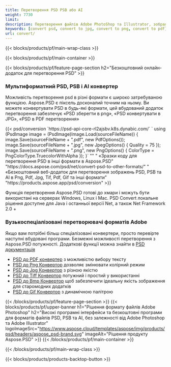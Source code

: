 ```yaml
---
title: Перетворення PSD PSB або AI
weight: 7730
limit: 
description: Перетворення файлів Adobe PhotoShop та Illustrator, зображення та інші формати
keywords: [convert psd, convert to jpg, convert to png, convert to pdf]
url: convert/
---
```


{{< blocks/products/pf/main-wrap-class >}}

{{< blocks/products/pf/main-container >}}

{{< blocks/products/pf/feature-page-section h2="Безкоштовний онлайн-додаток для перетворення PSD" >}}
<h3 class="headingpdleft">Мультиформатний PSD, PSB і AI конвертер</h3>
<p>Можливість перетворення psd в різні формати є широко затребуваною функцією. Aspose.PSD є піксель досконалий точним на ньому. Ви можете конвертувати PSD в будь-які формати, цей вбудований додаток перетворення забезпечує «PSD зберегти в png», «PSD конвертувати в JPG», «PSD в PDF перетворення»</p>
{{< psd/conversion `https://psd-api-core-rl2ajsbv.k8s.dynabic.com/` 
`    using (PsdImage image = (PsdImage)Image.Load(sourceFileName))
    {
        image.Save(sourceFileName + ".pdf", new PdfOptions());
        image.Save(sourceFileName + ".jpg",  new JpegOptions() { Quality = 75 });
        image.Save(sourceFileName + ".png",  new PngOptions() {  ColorType = PngColorType.TruecolorWithAlpha });
    }` 
"" "
«Зразки коду для перетворення PSD в інші формати в Aspose.PSD"  "https://docs.aspose.com/psd/net/convert-psd-to-other-formats/" "
«Безкоштовний веб-додаток для перетворення зображень PSD, PSB та AI в Png, Pdf, Jpg, Tif, Pdf, Gif та інші формати" "https://products.aspose.app/psd/conversion" >}}
<br />
<p>Функція перетворення Aspose.PSD готові до хмари і можуть бути використані на серверах Windows, Linux і Mac. PSD Convert локальне рішення доступне для Java і останньої версії Net, а також Net Framework 2.0 +</p>

<h3 class="headingpdleft">Вузькоспеціалізовані перетворювачі форматів Adobe</h3>
<p>Якщо вам потрібні більш спеціалізовані конвертери, просто перевірте наступні вбудовані програми. Безмежні можливості перетворення з Aspose.PSD потужності. Додаткові функції можна знайти в <a href="https://docs.aspose.com/psd/">PSD документація</a></p>
<ul>
<li><a href="to-pdf">PSD до PDF конвертер</a> з можливістю вибору тексту</li>
<li><a href="to-png">PSD до Png Конвертор</a> дозволяє змінювати колірний режим</li>
<li><a href="to-jpg">PSD до Jpg Конвертор</a> з різною якістю</li>
<li><a href="to-tiff">PSD до Tiff Конвертор</a> потужний і простий у використанні</li>
<li><a href="to-bmp">PSD до Bmp Конвертор</a> щоб забезпечити ідеальну якість зображення для старомодних додатків</li>
<li><a href="to-gif">PSD до Gif Конвертор</a> з динамічною палітрою</li>
</ul>

{{< /blocks/products/pf/feature-page-section >}}
{{< blocks/products/pf/upper-banner h1="Рішення формату файлів Adobe Photoshop" h2="Високі програмні інтерфейси та безкоштовні програми для форматів файлів PSD, PSB та AI, без залежності від Adobe Photoshop та Adobe Illustrator" logoImageSrc="https://www.aspose.cloud/templates/aspose/img/products/psd/headers/aspose_psd-brand.svg" imageAlt="Рішення продукту Aspose.PSD" >}}
{{< /blocks/products/pf/main-container >}}


{{< /blocks/products/pf/main-wrap-class >}}

{{< blocks/products/products-backtop-button >}}
